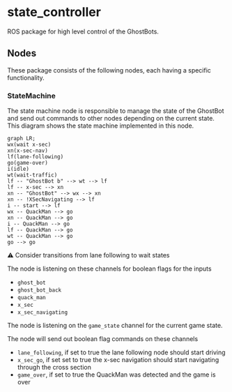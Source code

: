 # state_controller
ROS package for high level control of the GhostBots.

## Nodes
These package consists of the following nodes, each having a specific functionality.

### StateMachine
The state machine node is responsible to manage the state of the GhostBot and send out commands to other nodes depending on the current state.
This diagram shows the state machine implemented in this node.
```mermaid
graph LR;
wx(wait x-sec)
xn(x-sec-nav)
lf(lane-following)
go(game-over)
i(idle)
wt(wait-traffic)
lf -- "GhostBot b" --> wt --> lf
lf -- x-sec --> xn
xn -- "GhostBot" --> wx --> xn
xn -- !XSecNavigating --> lf
i -- start --> lf
wx -- QuackMan --> go
xn -- QuackMan --> go
i -- QuackMan --> go
lf -- QuackMan --> go
wt -- QuackMan --> go
go --> go
```
:warning: Consider transitions from lane following to wait states

The node is listening on these channels for boolean flags for the inputs
- `ghost_bot`
- `ghost_bot_back`
- `quack_man`
- `x_sec`
- `x_sec_navigating`

The node is listening on the `game_state` channel for the current game state.

The node will send out boolean flag commands on these channels
- `lane_following`, if set to true the lane following node should start driving
- `x_sec_go`, if set set to true the x-sec navigation should start navigating through the cross section
- `game_over`, if set to true the QuackMan was detected and the game is over